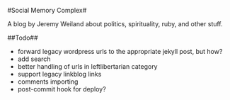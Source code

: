 #Social Memory Complex#

A blog by Jeremy Weiland about politics, spirituality, ruby, and other stuff.

##Todo##

* forward legacy wordpress urls to the appropriate jekyll post, but how?
* add search
* better handling of urls in leftlibertarian category
* support legacy linkblog links
* comments importing
* post-commit hook for deploy?